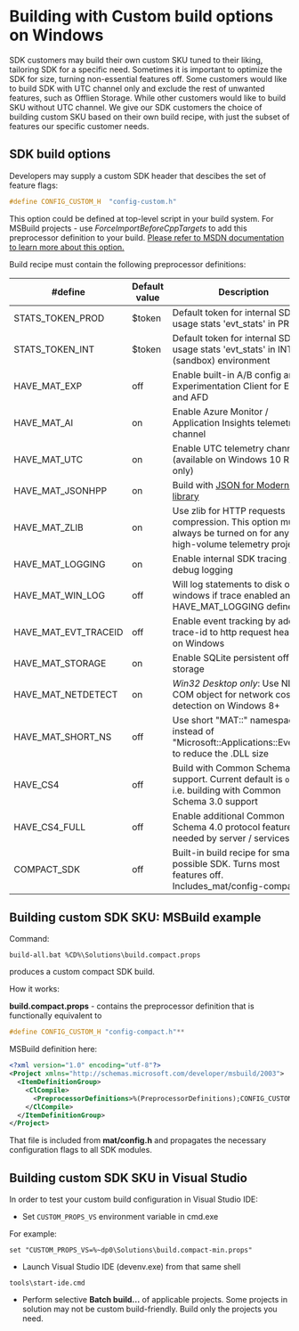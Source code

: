 # Building with Custom build options on Windows

SDK customers may build their own custom SKU tuned to their liking, tailoring SDK for a specific need. Sometimes it is important to optimize the SDK for size, turning non-essential features off. Some customers would like to build SDK with UTC channel only and exclude the rest of unwanted features, such as Offlien Storage. While other customers would like to build SKU without UTC channel. We give our SDK customers the choice of building custom SKU based on their own build recipe, with just the subset of features our specific customer needs.

## SDK build options

Developers may supply a custom SDK header that descibes the set of feature flags:

```cpp
#define CONFIG_CUSTOM_H  "config-custom.h"
```

This option could be defined at top-level script in your build system. For MSBuild projects - use _ForceImportBeforeCppTargets_ to add this preprocessor definition to your build. [Please refer to MSDN documentation to learn more about this option.](
https://docs.microsoft.com/en-us/cpp/ide/working-with-project-properties?view=vs-2017)

Build recipe must contain the following preprocessor definitions:

| #define   | Default value | Description |
|-----------|---------|----------|
| STATS_TOKEN_PROD |    $token    | Default token for internal SDK usage stats 'evt_stats' in PROD |
| STATS_TOKEN_INT | $token | Default token for internal SDK usage stats 'evt_stats' in INT (sandbox) environment |
| HAVE_MAT_EXP | off | Enable built-in A/B config and Experimentation Client for ECS and AFD |
| HAVE_MAT_AI | on | Enable Azure Monitor / Application Insights telemetry channel |
| HAVE_MAT_UTC | on | Enable UTC telemetry channel (available on Windows 10 RS2+ only) |
| HAVE_MAT_JSONHPP | on | Build with [JSON for Modern C++ library](https://github.com/nlohmann/json) |
| HAVE_MAT_ZLIB | on | Use zlib for HTTP requests compression. This option must always be turned on for any high-volume telemetry project |
| HAVE_MAT_LOGGING | on | Enable internal SDK tracing / debug logging |
| HAVE_MAT_WIN_LOG | off | Will log statements to disk on windows if trace enabled and HAVE_MAT_LOGGING defined |
| HAVE_MAT_EVT_TRACEID  | off | Enable event tracking by adding trace-id to http request header on Windows |
| HAVE_MAT_STORAGE | on | Enable SQLite persistent offline storage |
| HAVE_MAT_NETDETECT | on | _Win32 Desktop only_: Use NLM COM object for network cost detection on Windows 8+ |
| HAVE_MAT_SHORT_NS | off | Use short "MAT::" namespace instead of "Microsoft::Applications::Events::" to reduce the .DLL size |
| HAVE_CS4 | off | Build with Common Schema 4.0 support. Current default is `off`, i.e. building with Common Schema 3.0 support |
| HAVE_CS4_FULL | off | Enable additional Common Schema 4.0 protocol features needed by server / services SDK |
| COMPACT_SDK | off | Built-in build recipe for smallest possible SDK. Turns most features off. Includes_mat/config-compact.h_ |

## Building custom SDK SKU: MSBuild example

Command:

```console
build-all.bat %CD%\Solutions\build.compact.props
```

produces a custom compact SDK build.

How it works:

**build.compact.props** - contains the preprocessor definition that is functionally equivalent to

```cpp
#define CONFIG_CUSTOM_H "config-compact.h"**
```

MSBuild definition here:

```xml
<?xml version="1.0" encoding="utf-8"?>
<Project xmlns="http://schemas.microsoft.com/developer/msbuild/2003">
  <ItemDefinitionGroup>
    <ClCompile>
      <PreprocessorDefinitions>%(PreprocessorDefinitions);CONFIG_CUSTOM_H="config-compact.h"</PreprocessorDefinitions>
    </ClCompile>
  </ItemDefinitionGroup>
</Project>
```

That file is included from **mat/config.h** and propagates the necessary configuration flags to all SDK modules.

## Building custom SDK SKU in Visual Studio

In order to test your custom build configuration in Visual Studio IDE:

- Set `CUSTOM_PROPS_VS` environment variable in cmd.exe

For example:

```console
set "CUSTOM_PROPS_VS=%~dp0\Solutions\build.compact-min.props"
```

- Launch Visual Studio IDE (devenv.exe) from that same shell

```console
tools\start-ide.cmd
```

- Perform selective **Batch build...** of applicable projects. Some projects in solution may not be custom build-friendly. Build only the projects you need.
